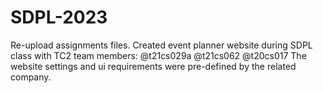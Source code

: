 # SDPL-2023

Re-upload assignments files.
Created event planner website during SDPL class with TC2 team members: @t21cs029a @t21cs062 @t20cs017
The website settings and ui requirements were pre-defined by the related company.
